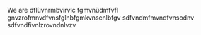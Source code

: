 We are dflùvnrmbvirvlc fgmvnùdmfvfl gnvzrofmnvdfvnsfglnbfgmkvnscnlbfgv
sdfvndmfmvndfvnsodnv
sdfvndfivnlzrovndnlvzv
